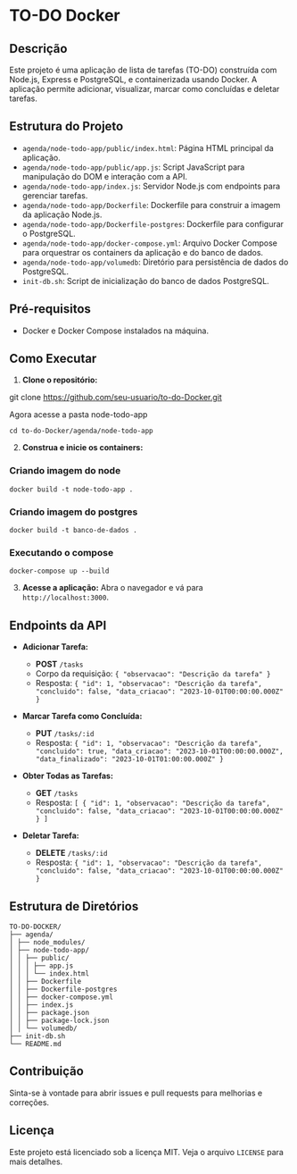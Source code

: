 # TO-DO Docker

## Descrição
Este projeto é uma aplicação de lista de tarefas (TO-DO) construída com Node.js, Express e PostgreSQL, e containerizada usando Docker. A aplicação permite adicionar, visualizar, marcar como concluídas e deletar tarefas. 

## Estrutura do Projeto
- `agenda/node-todo-app/public/index.html`: Página HTML principal da aplicação.
- `agenda/node-todo-app/public/app.js`: Script JavaScript para manipulação do DOM e interação com a API.
- `agenda/node-todo-app/index.js`: Servidor Node.js com endpoints para gerenciar tarefas.
- `agenda/node-todo-app/Dockerfile`: Dockerfile para construir a imagem da aplicação Node.js.
- `agenda/node-todo-app/Dockerfile-postgres`: Dockerfile para configurar o PostgreSQL.
- `agenda/node-todo-app/docker-compose.yml`: Arquivo Docker Compose para orquestrar os containers da aplicação e do banco de dados.
- `agenda/node-todo-app/volumedb`: Diretório para persistência de dados do PostgreSQL.
- `init-db.sh`: Script de inicialização do banco de dados PostgreSQL.

## Pré-requisitos
- Docker e Docker Compose instalados na máquina.

## Como Executar

1. **Clone o repositório:**

git clone https://github.com/seu-usuario/to-do-Docker.git

Agora acesse a pasta node-todo-app

```
cd to-do-Docker/agenda/node-todo-app
```

2. **Construa e inicie os containers:**

### Criando imagem do node

```
docker build -t node-todo-app .
```

### Criando imagem do postgres

```
docker build -t banco-de-dados .
```

### Executando o compose

```
docker-compose up --build
```

3. **Acesse a aplicação:**
   Abra o navegador e vá para `http://localhost:3000`.

## Endpoints da API
- **Adicionar Tarefa:**
  - **POST** `/tasks`
  - Corpo da requisição: `{ "observacao": "Descrição da tarefa" }`
  - Resposta: `{ "id": 1, "observacao": "Descrição da tarefa", "concluido": false, "data_criacao": "2023-10-01T00:00:00.000Z" }`

- **Marcar Tarefa como Concluída:**
  - **PUT** `/tasks/:id`
  - Resposta: `{ "id": 1, "observacao": "Descrição da tarefa", "concluido": true, "data_criacao": "2023-10-01T00:00:00.000Z", "data_finalizado": "2023-10-01T01:00:00.000Z" }`

- **Obter Todas as Tarefas:**
  - **GET** `/tasks`
  - Resposta: `[ { "id": 1, "observacao": "Descrição da tarefa", "concluido": false, "data_criacao": "2023-10-01T00:00:00.000Z" } ]`

- **Deletar Tarefa:**
  - **DELETE** `/tasks/:id`
  - Resposta: `{ "id": 1, "observacao": "Descrição da tarefa", "concluido": false, "data_criacao": "2023-10-01T00:00:00.000Z" }`

## Estrutura de Diretórios

```	
TO-DO-DOCKER/
├── agenda/
│ ├── node_modules/
│ ├── node-todo-app/
│ │ ├── public/
│ │ │ ├── app.js
│ │ │ └── index.html
│ │ ├── Dockerfile
│ │ ├── Dockerfile-postgres
│ │ ├── docker-compose.yml
│ │ ├── index.js
│ │ ├── package.json
│ │ ├── package-lock.json
│ │ └── volumedb/
├── init-db.sh
└── README.md
```


## Contribuição
Sinta-se à vontade para abrir issues e pull requests para melhorias e correções.

## Licença
Este projeto está licenciado sob a licença MIT. Veja o arquivo `LICENSE` para mais detalhes.